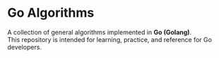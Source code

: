 # Go Algorithms

A collection of general algorithms implemented in **Go (Golang)**.  
This repository is intended for learning, practice, and reference for Go developers.
